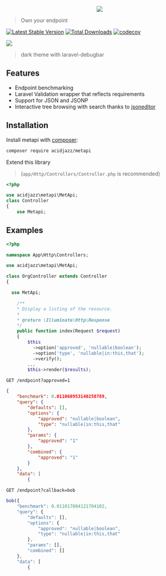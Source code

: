 
<p align="center">
  <img src="https://github.com/acidjazz/metapi/raw/master/logo.png"/>
</p>

> Own your endpoint

[![Latest Stable Version](https://poser.pugx.org/acidjazz/metapi/version.png)](https://packagist.org/packages/acidjazz/metapi)
[![Total Downloads](https://poser.pugx.org/acidjazz/metapi/d/total.png)](https://packagist.org/packages/acidjazz/metapi)
[![codecov](https://codecov.io/gh/acidjazz/metapi/branch/master/graph/badge.svg)](https://codecov.io/gh/acidjazz/metapi)

<img src="https://github.com/acidjazz/metapi/blob/master/media/capture.jpg?raw=true"/>

> dark theme with laravel-debugbar


## Features
* Endpoint benchmarking
* Laravel Validation wrapper that reflects requirements
* Support for JSON and JSONP
* Interactive tree browsing with search thanks to [jsoneditor](https://github.com/josdejong/jsoneditor)


## Installation

Install metapi with [composer](https://getcomposer.org/doc/00-intro.md):
```bash
composer require acidjazz/metapi
```

Extend this library
> (`app/Http/Controllers/Controller.php` is recommended)
```php
<?php

use acidjazz\metapi\MetApi;
class Controller
{
    use Metapi;  
```

## Examples 

```php
<?php

namespace App\Http\Controllers;

use acidjazz\metapi\MetApi;

class OrgController extends Controller
{

  use MetApi;

    /**
    * Display a listing of the resource.
    *
    * @return \Illuminate\Http\Response
    */
    public function index(Request $request)
    {
        $this
          ->option('approved', 'nullable|boolean');
          ->option('type', 'nullable|in:this,that');
          ->verify();
        ...
        $this->render($results);
```

`GET /endpoint?approved=1`

```json
{
    "benchmark": 0.011060953140258789,
    "query": {
        "defaults": [],
        "options": {
            "approved": "nullable|boolean",
            "type": "nullable|in:this,that"
        },
        "params": {
            "approved": "1"
        },
        "combined": {
            "approved": "1"
        }
    },
    "data": [
        {
```

`GET /endpoint?callback=bob`

```js
bob({
    "benchmark": 0.011017084121704102,
    "query": {
        "defaults": [],
        "options": {
            "approved": "nullable|boolean",
            "type": "nullable|in:this,that"
        },
        "params": [],
        "combined": []
    },
    "data": [
        {
```

